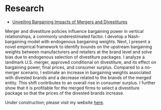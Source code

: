 <html lang="en">
<head>
    <meta charset="UTF-8">
    <meta name="viewport" content="width=device-width, initial-scale=1.0">
</head>
<body> 
    <h1>Research</h1>
    <ul>
        <li>
            <a href="https://yanndelaprez.github.io/ssrn-4985124.pdf" target="_blank"> 
                Unveiling Bargaining Impacts of Mergers and Divestitures 
            </a>
        </li>
    </ul>
    <section>
        <p>
            Merger and divestiture policies influence bargaining power in vertical relationships, a commonly underestimated factor. I develop a Nash-bargaining model with endogenous bargaining weights. Next, I present a novel empirical framework to identify bounds on the upstream bargaining weights between manufacturers and retailers at the brand level and solve bias due to endogenous selection of divestiture packages. I analyze a landmark U.S. merger, approved conditional on divestiture, and its effect on bargaining power, final prices, and consumer surplus. Compared to a no-merger scenario, I estimate an increase in bargaining weights associated with divested brands and a decrease related to the brands of the merged entity. This shift contributes to an overall rise in consumer surplus. I further show that it is profitable for the merged firms to select a divestiture package so that the prices of the divested brands increase.
        </p>
        <p>
            Under construction; please visit my website <a href="https://sites.google.com/view/yanndelaprez/home?authuser=0" target="_blank">here</a>.
        </p>
    </section>
</body>
</html>




